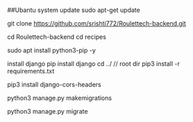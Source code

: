 ##Ubantu system update 
sudo apt-get update

git clone https://github.com/srishti772/Roulettech-backend.git


cd Roulettech-backend
cd recipes

sudo apt install python3-pip -y

install django
pip install django
cd ../ // root dir
pip3 install -r requirements.txt


pip3 install django-cors-headers


python3 manage.py makemigrations


python3 manage.py migrate

